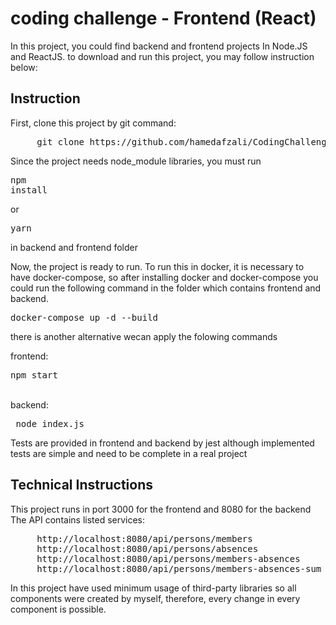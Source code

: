 # coding challenge - Frontend (React)
In this project, you could find backend and frontend projects In Node.JS and ReactJS. to download and run this project, you may follow instruction below:

## Instruction
First, clone this project by git command:
<pre>
     git clone https://github.com/hamedafzali/CodingChallenge
</pre>
Since the project needs node_module libraries, you must run <pre>npm install</pre> or <pre>yarn</pre> in backend and frontend folder

Now, the project is ready to run. To run this in docker, it is necessary to have docker-compose, so after installing docker and docker-compose you could run the following command in the folder which contains frontend and backend. 
<pre>docker-compose up -d --build</pre>

there is another alternative wecan apply the folowing commands

frontend:<pre>npm start</pre>  
backend:<pre> node index.js</pre>  

Tests are provided in frontend and backend by jest although implemented tests are simple and need to be complete in a real project

## Technical Instructions
This project runs in port 3000 for the frontend and 8080 for the backend
The API contains listed services:
<pre>
     http://localhost:8080/api/persons/members
     http://localhost:8080/api/persons/absences
     http://localhost:8080/api/persons/members-absences
     http://localhost:8080/api/persons/members-absences-sum
</pre>
In this project have used minimum usage of third-party libraries so all components were created by myself, therefore, every change in every component is possible.
